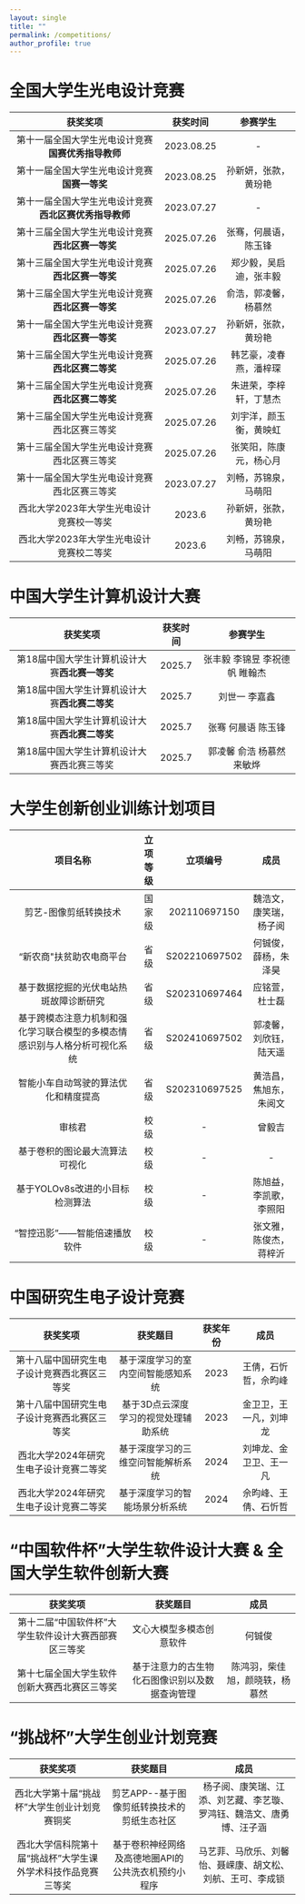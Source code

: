 ```yaml
---
layout: single
title: ""
permalink: /competitions/
author_profile: true
---
```


全国大学生光电设计竞赛
===

|获奖奖项|获奖时间|参赛学生|
|  :----:  |:----:  |:----:  |
| 第十一届全国大学生光电设计竞赛**国赛优秀指导教师** | 2023.08.25| - |
| 第十一届全国大学生光电设计竞赛**国赛一等奖** | 2023.08.25| 孙新妍，张款，黄玢艳|
| 第十一届全国大学生光电设计竞赛**西北区赛优秀指导教师** | 2023.07.27 | - |
| 第十三届全国大学生光电设计竞赛**西北区赛一等奖**| 2025.07.26 | 张骞，何晨语，陈玉锋 |
| 第十三届全国大学生光电设计竞赛**西北区赛一等奖**| 2025.07.26 | 郑少毅，吴启迪，张丰毅 |
| 第十三届全国大学生光电设计竞赛**西北区赛一等奖**| 2025.07.26 | 俞浩，郭凌馨，杨慕然 |
| 第十一届全国大学生光电设计竞赛**西北区赛一等奖**| 2023.07.27 | 孙新妍，张款，黄玢艳 |
| 第十三届全国大学生光电设计竞赛**西北区赛二等奖**| 2025.07.26 | 韩艺豪，凌春燕，潘梓琛 |
| 第十三届全国大学生光电设计竞赛**西北区赛二等奖**| 2025.07.26 | 朱进荣，李梓轩，丁慧杰 |
| 第十三届全国大学生光电设计竞赛西北区赛三等奖 |2025.07.26 |刘宇洋，颜玉衡，黄映虹 |
| 第十三届全国大学生光电设计竞赛西北区赛三等奖 |2025.07.26 |张笑阳，陈康元，杨心月 |
| 第十一届全国大学生光电设计竞赛西北区赛三等奖 |2023.07.27 |刘畅，苏锦泉，马萌阳|
|西北大学2023年大学生光电设计竞赛校一等奖|2023.6|孙新妍，张款，黄玢艳|
|西北大学2023年大学生光电设计竞赛校二等奖|2023.6|刘畅，苏锦泉，马萌阳|


中国大学生计算机设计大赛
===
|获奖奖项|获奖时间|参赛学生|
|  :----:  |:----:  |:----:  |
|第18届中国大学生计算机设计大赛**西北赛一等奖**|2025.7|张丰毅 李锦昱 李祝德帆 睢翰杰|
|第18届中国大学生计算机设计大赛**西北赛二等奖**|2025.7|刘世一 李嘉鑫|
|第18届中国大学生计算机设计大赛**西北赛二等奖**|2025.7|张骞 何晨语 陈玉锋|
|第18届中国大学生计算机设计大赛西北赛三等奖|2025.7|郭凌馨 俞浩 杨慕然 来敏烨|



大学生创新创业训练计划项目
===

|项目名称|立项等级|立项编号|成员|
|  :----:  |:----:  |:----:  |:----:  |
|剪艺-图像剪纸转换技术|国家级|202110697150|魏浩文，康笑瑞，杨子阅|
|“新农商"扶贫助农电商平台|省级|S202210697502|何铖俊，薛杨，朱泽昊|
|基于数据挖掘的光伏电站热斑故障诊断研究|省级|S202310697464|应铭萱，杜士磊|
|基于跨模态注意力机制和强化学习联合模型的多模态情感识别与人格分析可视化系统|省级|S202410697502|郭凌馨，刘欣钰，陆天遥|
|智能小车自动驾驶的算法优化和精度提高|省级|S202310697525|黄浩昌，焦旭东，朱阅文|
|审核君|校级|-|曾毅吉|
|基于卷积的图论最大流算法可视化|校级|-|-|
|基于YOLOv8s改进的小目标检测算法|校级|-|陈旭益，李凯歌，李照阳|
|“智控迅影”——智能倍速播放软件|校级|-|张文雅，陈俊杰，蒋梓沂|


中国研究生电子设计竞赛
===

|获奖奖项|获奖题目|获奖年份|成员|
|  :----:  |:----:  |:----:  |:----:  |
|第十八届中国研究生电子设计竞赛西北赛区三等奖|基于深度学习的室内空间智能感知系统|2023|王倩，石忻哲，佘昀峰|
|第十八届中国研究生电子设计竞赛西北赛区三等奖|基于3D点云深度学习的视觉处理辅助系统|2023|金卫卫，王一凡，刘坤龙|
|西北大学2024年研究生电子设计竞赛二等奖|基于深度学习的三维空问智能解析系统|2024|刘坤龙、金卫卫、王一凡|
|西北大学2024年研究生电子设计竞赛二等奖|基于深度学习的智能场景分析系统|2024|佘昀峰、王倩、石忻哲|

“中国软件杯”大学生软件设计大赛 & 全国大学生软件创新大赛
===

|获奖奖项|获奖题目|成员|
|  :----:  |:----:  |:----:  |
|第十二届“中国软件杯”大学生软件设计大赛西部赛区三等奖|文心大模型多模态创意软件|何铖俊|
|第十七届全国大学生软件创新大赛西北赛区三等奖|基于注意力的古生物化石图像识别以及数据查询管理|陈鸿羽，柴佳旭，颜晓轶，杨慕然|

“挑战杯”大学生创业计划竞赛
===

|获奖奖项|获奖题目|成员|
|  :----:  |:----:  |:----:  |
|西北大学第十届“挑战杯”大学生创业计划竞赛铜奖|剪艺APP--基于图像剪纸转换技术的剪纸生态社区|杨子阅、康笑瑞、江添、刘艺藏、李艺璇、罗鸿钰、魏浩文、唐勇博、汪子涵|
|西北大学信科院第十届“挑战杯”大学生课外学术科技作品竞赛三等奖|基于卷积神经网络及高德地圈API的公共洗衣机预约小程序|马艺菲、马欣乐、刘馨怡、聂嵘康、胡文松、刘航、王可、李成锁|


